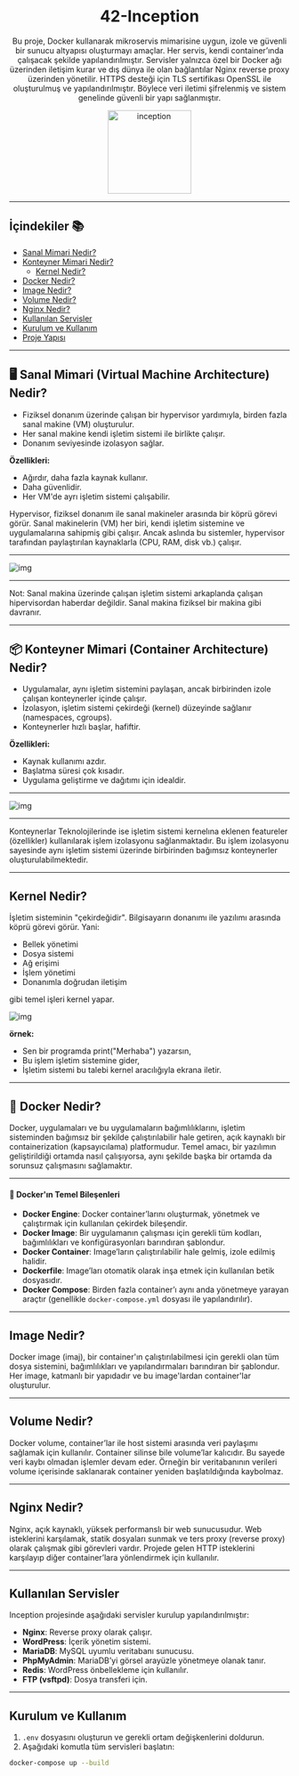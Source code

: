 <div align="center">
  <h1>42-Inception</h1>
<p align="center">
Bu proje, Docker kullanarak mikroservis mimarisine uygun, izole ve güvenli bir sunucu altyapısı oluşturmayı amaçlar. Her servis, kendi container’ında çalışacak şekilde yapılandırılmıştır. Servisler yalnızca özel bir Docker ağı üzerinden iletişim kurar ve dış dünya ile olan bağlantılar Nginx reverse proxy üzerinden yönetilir. HTTPS desteği için TLS sertifikası OpenSSL ile oluşturulmuş ve yapılandırılmıştır. Böylece veri iletimi şifrelenmiş ve sistem genelinde güvenli bir yapı sağlanmıştır.
</p>
  <img src="https://github.com/deryaxacar/42-inception/blob/main/inception.png" alt="inception" height="150" width="150">
</div>


---

## İçindekiler 📚

- [Sanal Mimari Nedir?](#sanal-mimari-nedir)
- [Konteyner Mimari Nedir?](#konteyner-mimari-nedir)
  - [Kernel Nedir?](#kernel-nedir)
- [Docker Nedir?](#docker-nedir)
- [Image Nedir?](#image-nedir)
- [Volume Nedir?](#volume-nedir)
- [Nginx Nedir?](#nginx-nedir)
- [Kullanılan Servisler](#kullanılan-servisler)
- [Kurulum ve Kullanım](#kurulum-ve-kullanım)
- [Proje Yapısı](#proje-yapısı)

---

## 🖥️ Sanal Mimari (Virtual Machine Architecture) Nedir?

- Fiziksel donanım üzerinde çalışan bir hypervisor yardımıyla, birden fazla sanal makine (VM) oluşturulur.
- Her sanal makine kendi işletim sistemi ile birlikte çalışır.
- Donanım seviyesinde izolasyon sağlar.

**Özellikleri:**

- Ağırdır, daha fazla kaynak kullanır.
- Daha güvenlidir.
- Her VM'de ayrı işletim sistemi çalışabilir.

Hypervisor, fiziksel donanım ile sanal makineler arasında bir köprü görevi görür. Sanal makinelerin (VM) her biri, kendi işletim sistemine ve uygulamalarına sahipmiş gibi çalışır. Ancak aslında bu sistemler, hypervisor tarafından paylaştırılan kaynaklarla (CPU, RAM, disk vb.) çalışır.

---

![img](https://github.com/deryaxacar/42-inception/blob/main/img/sanal-mimari.png)

---

Not: Sanal makina üzerinde çalışan işletim sistemi arkaplanda çalışan hipervisordan haberdar değildir.
Sanal makina fiziksel bir makina gibi davranır.

---

## 📦 Konteyner Mimari (Container Architecture) Nedir?

- Uygulamalar, aynı işletim sistemini paylaşan, ancak birbirinden izole çalışan konteynerler içinde çalışır.
- İzolasyon, işletim sistemi çekirdeği (kernel) düzeyinde sağlanır (namespaces, cgroups).
- Konteynerler hızlı başlar, hafiftir.

**Özellikleri:**

- Kaynak kullanımı azdır.
- Başlatma süresi çok kısadır.
- Uygulama geliştirme ve dağıtımı için idealdir.

---

![img](https://github.com/deryaxacar/42-inception/blob/main/img/konteyner-mimari.png)

---

Konteynerlar Teknolojilerinde ise işletim sistemi kernelına eklenen featureler (özellikler) kullanılarak işlem izolasyonu sağlanmaktadır.
Bu işlem izolasyonu sayesinde aynı işletim sistemi üzerinde birbirinden bağımsız konteynerler oluşturulabilmektedir.

---

## Kernel Nedir?
İşletim sisteminin "çekirdeğidir". Bilgisayarın donanımı ile yazılımı arasında köprü görevi görür. Yani:

- Bellek yönetimi
- Dosya sistemi
- Ağ erişimi
- İşlem yönetimi
- Donanımla doğrudan iletişim

gibi temel işleri kernel yapar.

![img](https://github.com/deryaxacar/42-inception/blob/main/img/kernel.png)

**örnek:**

- Sen bir programda print("Merhaba") yazarsın,
- Bu işlem işletim sistemine gider,
- İşletim sistemi bu talebi kernel aracılığıyla ekrana iletir.

---

## 🐳 Docker Nedir?

Docker, uygulamaları ve bu uygulamaların bağımlılıklarını, işletim sisteminden bağımsız bir şekilde çalıştırılabilir hale getiren, açık kaynaklı bir containerization (kapsayıcılama) platformudur. Temel amacı, bir yazılımın geliştirildiği ortamda nasıl çalışıyorsa, aynı şekilde başka bir ortamda da sorunsuz çalışmasını sağlamaktır.

---

#### 🔧 Docker'ın Temel Bileşenleri

- **Docker Engine**: Docker container’larını oluşturmak, yönetmek ve çalıştırmak için kullanılan çekirdek bileşendir.
- **Docker Image**: Bir uygulamanın çalışması için gerekli tüm kodları, bağımlılıkları ve konfigürasyonları barındıran şablondur.
- **Docker Container**: Image’ların çalıştırılabilir hale gelmiş, izole edilmiş halidir.
- **Dockerfile**: Image’ları otomatik olarak inşa etmek için kullanılan betik dosyasıdır.
- **Docker Compose**: Birden fazla container’ı aynı anda yönetmeye yarayan araçtır (genellikle `docker-compose.yml` dosyası ile yapılandırılır).

---

## Image Nedir?

Docker image (imaj), bir container'ın çalıştırılabilmesi için gerekli olan tüm dosya sistemini, bağımlılıkları ve yapılandırmaları barındıran bir şablondur. Her image, katmanlı bir yapıdadır ve bu image'lardan container'lar oluşturulur.

---

## Volume Nedir?

Docker volume, container’lar ile host sistemi arasında veri paylaşımı sağlamak için kullanılır. Container silinse bile volume’lar kalıcıdır. Bu sayede veri kaybı olmadan işlemler devam eder. Örneğin bir veritabanının verileri volume içerisinde saklanarak container yeniden başlatıldığında kaybolmaz.

---

## Nginx Nedir?

Nginx, açık kaynaklı, yüksek performanslı bir web sunucusudur. Web isteklerini karşılamak, statik dosyaları sunmak ve ters proxy (reverse proxy) olarak çalışmak gibi görevleri vardır. Projede gelen HTTP isteklerini karşılayıp diğer container’lara yönlendirmek için kullanılır.

---

## Kullanılan Servisler

Inception projesinde aşağıdaki servisler kurulup yapılandırılmıştır:

- **Nginx**: Reverse proxy olarak çalışır.
- **WordPress**: İçerik yönetim sistemi.
- **MariaDB**: MySQL uyumlu veritabanı sunucusu.
- **PhpMyAdmin**: MariaDB’yi görsel arayüzle yönetmeye olanak tanır.
- **Redis**: WordPress önbellekleme için kullanılır.
- **FTP (vsftpd)**: Dosya transferi için.

---

## Kurulum ve Kullanım

1. `.env` dosyasını oluşturun ve gerekli ortam değişkenlerini doldurun.
2. Aşağıdaki komutla tüm servisleri başlatın:

```bash
docker-compose up --build
